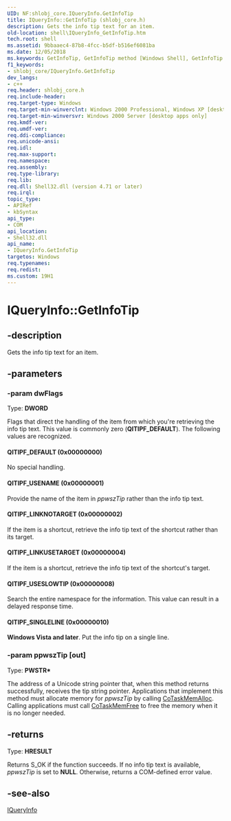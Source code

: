 ```yaml
---
UID: NF:shlobj_core.IQueryInfo.GetInfoTip
title: IQueryInfo::GetInfoTip (shlobj_core.h)
description: Gets the info tip text for an item.
old-location: shell\IQueryInfo_GetInfoTip.htm
tech.root: shell
ms.assetid: 9bbaaec4-87b8-4fcc-b5df-b516ef6081ba
ms.date: 12/05/2018
ms.keywords: GetInfoTip, GetInfoTip method [Windows Shell], GetInfoTip method [Windows Shell],IQueryInfo interface, IQueryInfo interface [Windows Shell],GetInfoTip method, IQueryInfo.GetInfoTip, IQueryInfo::GetInfoTip, QITIPF_DEFAULT, QITIPF_LINKNOTARGET, QITIPF_LINKUSETARGET, QITIPF_SINGLELINE, QITIPF_USENAME, QITIPF_USESLOWTIP, _win32_IQueryInfo_GetInfoTip, shell.IQueryInfo_GetInfoTip, shlobj_core/IQueryInfo::GetInfoTip
f1_keywords:
- shlobj_core/IQueryInfo.GetInfoTip
dev_langs:
- c++
req.header: shlobj_core.h
req.include-header: 
req.target-type: Windows
req.target-min-winverclnt: Windows 2000 Professional, Windows XP [desktop apps only]
req.target-min-winversvr: Windows 2000 Server [desktop apps only]
req.kmdf-ver: 
req.umdf-ver: 
req.ddi-compliance: 
req.unicode-ansi: 
req.idl: 
req.max-support: 
req.namespace: 
req.assembly: 
req.type-library: 
req.lib: 
req.dll: Shell32.dll (version 4.71 or later)
req.irql: 
topic_type:
- APIRef
- kbSyntax
api_type:
- COM
api_location:
- Shell32.dll
api_name:
- IQueryInfo.GetInfoTip
targetos: Windows
req.typenames: 
req.redist: 
ms.custom: 19H1
---
```


# IQueryInfo::GetInfoTip


## -description


Gets the info tip text for an item.


## -parameters




### -param dwFlags

Type: <b>DWORD</b>

Flags that direct the handling of the item from which you're retrieving the info tip text. This value is commonly zero (<b>QITIPF_DEFAULT</b>). The following values are recognized.



#### QITIPF_DEFAULT (0x00000000)

No special handling.



#### QITIPF_USENAME (0x00000001)

Provide the name of the item in <i>ppwszTip</i> rather than the info tip text.



#### QITIPF_LINKNOTARGET (0x00000002)

If the item is a shortcut, retrieve the info tip text of the shortcut rather than its target.



#### QITIPF_LINKUSETARGET (0x00000004)

If the item is a shortcut, retrieve the info tip text of the shortcut's target.



#### QITIPF_USESLOWTIP (0x00000008)

Search the entire namespace for the information. This value can result in a delayed response time.



#### QITIPF_SINGLELINE (0x00000010)

<b>Windows Vista and later</b>. Put the info tip on a single line.


### -param ppwszTip [out]

Type: <b>PWSTR*</b>

The address of a Unicode string pointer that, when this method returns successfully, receives the tip string pointer. Applications that implement this method must allocate memory for <i>ppwszTip</i> by calling <a href="https://docs.microsoft.com/windows/desktop/api/combaseapi/nf-combaseapi-cotaskmemalloc">CoTaskMemAlloc</a>. Calling applications must call <a href="https://docs.microsoft.com/windows/desktop/api/combaseapi/nf-combaseapi-cotaskmemfree">CoTaskMemFree</a> to free the memory when it is no longer needed.


## -returns



Type: <b>HRESULT</b>

Returns S_OK if the function succeeds. If no info tip text is available, <i>ppwszTip</i> is set to <b>NULL</b>. Otherwise, returns a COM-defined error value.




## -see-also




<a href="https://docs.microsoft.com/windows/desktop/api/shlobj_core/nn-shlobj_core-iqueryinfo">IQueryInfo</a>
 

 

